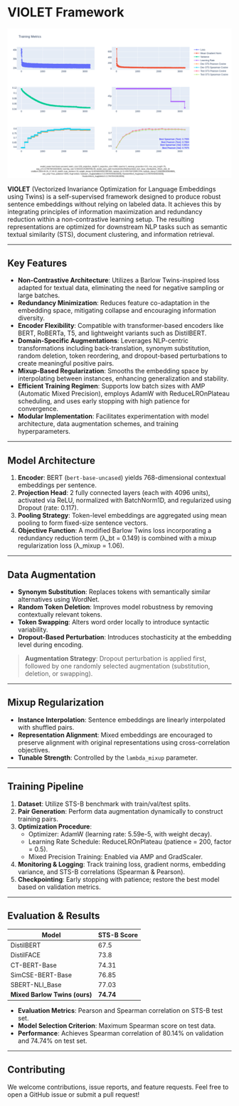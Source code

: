 # VIOLET Framework

![Best Graph](best%20graph.png)

**VIOLET** (Vectorized Invariance Optimization for Language Embeddings using Twins) is a self-supervised framework designed to produce robust sentence embeddings without relying on labeled data. It achieves this by integrating principles of information maximization and redundancy reduction within a non-contrastive learning setup. The resulting representations are optimized for downstream NLP tasks such as semantic textual similarity (STS), document clustering, and information retrieval.

---

## Key Features

- **Non-Contrastive Architecture**: Utilizes a Barlow Twins-inspired loss adapted for textual data, eliminating the need for negative sampling or large batches.
- **Redundancy Minimization**: Reduces feature co-adaptation in the embedding space, mitigating collapse and encouraging information diversity.
- **Encoder Flexibility**: Compatible with transformer-based encoders like BERT, RoBERTa, T5, and lightweight variants such as DistilBERT.
- **Domain-Specific Augmentations**: Leverages NLP-centric transformations including back-translation, synonym substitution, random deletion, token reordering, and dropout-based perturbations to create meaningful positive pairs.
- **Mixup-Based Regularization**: Smooths the embedding space by interpolating between instances, enhancing generalization and stability.
- **Efficient Training Regimen**: Supports low batch sizes with AMP (Automatic Mixed Precision), employs AdamW with ReduceLROnPlateau scheduling, and uses early stopping with high patience for convergence.
- **Modular Implementation**: Facilitates experimentation with model architecture, data augmentation schemes, and training hyperparameters.

---

## Model Architecture

1. **Encoder**: BERT (`bert-base-uncased`) yields 768-dimensional contextual embeddings per sentence.
2. **Projection Head**: 2 fully connected layers (each with 4096 units), activated via ReLU, normalized with BatchNorm1D, and regularized using Dropout (rate: 0.117).
3. **Pooling Strategy**: Token-level embeddings are aggregated using mean pooling to form fixed-size sentence vectors.
4. **Objective Function**: A modified Barlow Twins loss incorporating a redundancy reduction term (λ_bt = 0.149) is combined with a mixup regularization loss (λ_mixup = 1.06).

---

## Data Augmentation

- **Synonym Substitution**: Replaces tokens with semantically similar alternatives using WordNet.
- **Random Token Deletion**: Improves model robustness by removing contextually relevant tokens.
- **Token Swapping**: Alters word order locally to introduce syntactic variability.
- **Dropout-Based Perturbation**: Introduces stochasticity at the embedding level during encoding.

> **Augmentation Strategy**: Dropout perturbation is applied first, followed by one randomly selected augmentation (substitution, deletion, or swapping).

---

## Mixup Regularization

- **Instance Interpolation**: Sentence embeddings are linearly interpolated with shuffled pairs.
- **Representation Alignment**: Mixed embeddings are encouraged to preserve alignment with original representations using cross-correlation objectives.
- **Tunable Strength**: Controlled by the `lambda_mixup` parameter.

---

## Training Pipeline

1. **Dataset**: Utilize STS-B benchmark with train/val/test splits.
2. **Pair Generation**: Perform data augmentation dynamically to construct training pairs.
3. **Optimization Procedure**:
   - Optimizer: AdamW (learning rate: 5.59e-5, with weight decay).
   - Learning Rate Schedule: ReduceLROnPlateau (patience = 200, factor = 0.5).
   - Mixed Precision Training: Enabled via AMP and GradScaler.
4. **Monitoring & Logging**: Track training loss, gradient norms, embedding variance, and STS-B correlations (Spearman & Pearson).
5. **Checkpointing**: Early stopping with patience; restore the best model based on validation metrics.

---

## Evaluation & Results

| Model                     | STS-B Score |
|---------------------------|-------------|
| DistilBERT                | 67.5        |
| DistilFACE                | 73.8        |
| CT-BERT-Base              | 74.31       |
| SimCSE-BERT-Base          | 76.85       |
| SBERT-NLI_Base            | 77.03       |
| **Mixed Barlow Twins (ours)** | **74.74**   |

- **Evaluation Metrics**: Pearson and Spearman correlation on STS-B test set.
- **Model Selection Criterion**: Maximum Spearman score on test data.
- **Performance**: Achieves Spearman correlation of 80.14% on validation and 74.74% on test set.

---

## Contributing

We welcome contributions, issue reports, and feature requests. Feel free to open a GitHub issue or submit a pull request!
